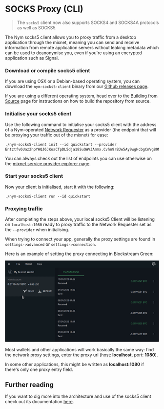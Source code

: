 # SOCKS Proxy (CLI)

>The `socks5` client now also supports SOCKS4 and SOCKS4A protocols as well as SOCKS5.

The Nym socks5 client allows you to proxy traffic from a desktop application through the mixnet, meaning you can send and receive information from remote application servers without leaking metadata which can be used to deanonymise you, even if you're using an encrypted application such as Signal.

### Download or compile socks5 client

If you are using OSX or a Debian-based operating system, you can download the `nym-socks5-client` binary from our [Github releases page](https://github.com/nymtech/nym/releases).

If you are using a different operating system, head over to the [Building from Source](https://nymtech.net/docs/binaries/building-nym.html) page for instructions on how to build the repository from source.

### Initialise your socks5 client

Use the following command to initialise your socks5 client with the address of a Nym-operated [Network Requester](https://nymtech.net/docs/nodes/network-requester.html) as a provider (the endpoint that will be proxying your traffic out of the mixnet) for ease:

```
./nym-socks5-client init --id quickstart --provider Entztfv6Uaz2hpYHQJ6JKoaCTpDL5dja18SuQWVJAmmx.Cvhn9rBJw5Ay9wgHcbgCnVg89MPSV5s2muPV2YF1BXYu@Fo4f4SQLdoyoGkFae5TpVhRVoXCF8UiypLVGtGjujVPf
```

You can always check out the list of endpoints you can use otherwise on the [mixnet service provider explorer page](https://explorer.nymtech.net/network-components/service-providers).

### Start your socks5 client
Now your client is initialised, start it with the following:

```
./nym-socks5-client run --id quickstart
```

### Proxying traffic
After completing the steps above, your local socks5 Client will be listening on `localhost:1080` ready to proxy traffic to the Network Requester set as the `--provider` when initialising.

When trying to connect your app, generally the proxy settings are found in `settings->advanced` or `settings->connection`.

Here is an example of setting the proxy connecting in Blockstream Green:

![Blockstream Green settings](../images/blockstream-green.gif)

Most wallets and other applications will work basically the same way: find the network proxy settings, enter the proxy url (host: **localhost**, port: **1080**).

In some other applications, this might be written as **localhost:1080** if there's only one proxy entry field.

## Further reading

If you want to dig more into the architecture and use of the socks5 client check out its documentation [here](https://nymtech.net/docs/clients/socks5-client.html).

